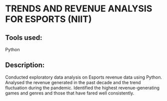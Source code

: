 # TRENDS AND REVENUE ANALYSIS FOR ESPORTS (NIIT)
## Tools used:
Python
## Description:
Conducted exploratory data analysis on Esports revenue data using Python. Analysed the revenue generated in the past decade and the trend fluctuation during the pandemic. Identified the highest revenue-generating games and genres and those that have fared well consistently.
